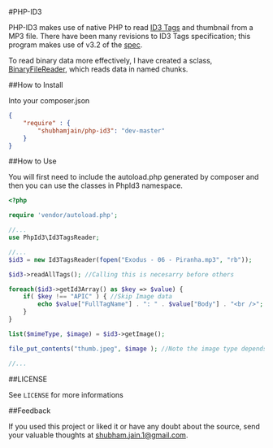 #PHP-ID3

PHP-ID3 makes use of native PHP to read [ID3 Tags](http://en.wikipedia.org/wiki/ID3‎) and thumbnail from a MP3 file. There have been many revisions to ID3 Tags specification; this program makes use of v3.2 of the [spec](http://id3.org/id3v2.3.0).

To read binary data more effectively, I have created a sclass, [BinaryFileReader](https://gist.github.com/shubhamjain/5964350), which reads data in named chunks. 

##How to Install

Into your composer.json

```json
{
    "require" : {
        "shubhamjain/php-id3": "dev-master"
    }
}
```

##How to Use

You will first need to include the autoload.php generated by composer and then you can use the classes in PhpId3 namespace.

```php
<?php

require 'vendor/autoload.php';

//...
use PhpId3\Id3TagsReader;

//...
$id3 = new Id3TagsReader(fopen("Exodus - 06 - Piranha.mp3", "rb"));

$id3->readAllTags(); //Calling this is necesarry before others

foreach($id3->getId3Array() as $key => $value) {
	if( $key !== "APIC" ) { //Skip Image data
		echo $value["FullTagName"] . ": " . $value["Body"] . "<br />"; 
    }
}

list($mimeType, $image) = $id3->getImage();

file_put_contents("thumb.jpeg", $image ); //Note the image type depends upon MimeType

//...
```

##LICENSE

See ``LICENSE`` for more informations

##Feedback

If you used this project or liked it or have any doubt about the source, send your valuable thoughts at <shubham.jain.1@gmail.com>.

